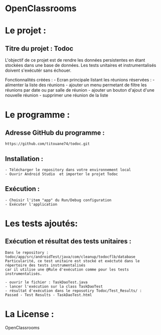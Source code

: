 # OpenClassrooms

Le projet :
===========
Titre du projet : Todoc
------------------------------
L'objectif de ce projet est de rendre les données persistentes en étant stockées dans une base de données.
Les tests unitaires et instrumentalisés doivent s'exécutér sans échouer.

Fonctionnalités créées :
    - Ecran principale listant les réunions réservées :
        - alimenter la liste des réunions
        - ajouter un menu permetant de filtre les réunions par date ou par salle de réunion
        - ajouter un bouton d'ajout d'une nouvelle réunion
        - supprimer une réunion de la liste

Le programme :
==============
Adresse GitHub du programme :
-----------------------------
    https://github.com/titouane74/todoc.git

Installation :
------------
    - Télécharger le repository dans votre environnement local
    - Ouvrir Android Studio  et importer le projet Todoc

Exécution :
-----------
    - Choisir l'item "app" du Run/Debug configuration
    - Exécuter l'application


Les tests ajoutés:
==================
Exécution et résultat des tests unitaires :
-------------------------------------------

    Dans le repository : todoc/app/src/androidTest/java/com/cleanup/todocflb/database
    Particularité, ce test unitaire est stocké et exéctuté dans le répertoire des tests instrumentalisés
    car il utilise une @Rule d'exécution comme pour les tests instrumentalisés.

	- ouvrir le fichier : TaskDaoTest.java
	- lancer l'exécution sur la class TaskDaoTest
	- résultat d'exécution dans le reposotiry Todoc/Test_Results/ :  Passed - Test Results - TaskDaoTest.html

La License :
============
OpenClassrooms
